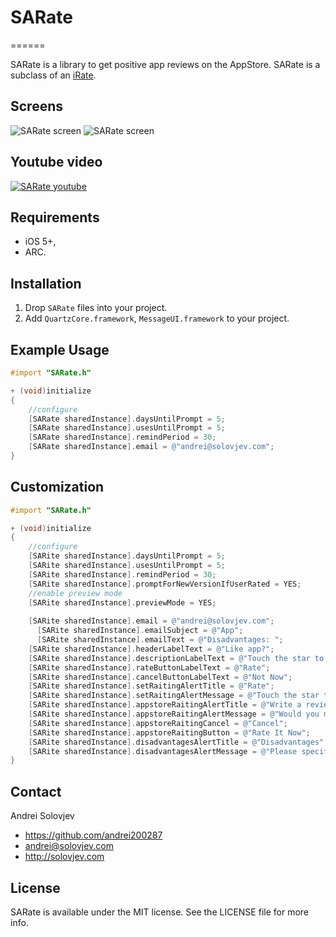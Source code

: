 # SARate
======

SARate is a library to get positive app reviews on the AppStore.  SARate is a subclass of an [iRate](https://github.com/nicklockwood/iRate).



## Screens
![SARate screen](http://solovjev.com/libs/SARate/SARate1.png "SARate screen")
![SARate screen](http://solovjev.com/libs/SARate/SARate2.png "SARate screen")



## Youtube video
[![SARate youtube](http://solovjev.com/libs/SARate/SARate3.png "Youtube demo")](http://youtu.be/A0K6BaOipW4)  



## Requirements

- iOS 5+,
- ARC.

## Installation

1. Drop `SARate` files into your project.
2. Add `QuartzCore.framework`, `MessageUI.framework` to your project.


## Example Usage

``` objective-c
#import "SARate.h"

+ (void)initialize
{
    //configure
    [SARate sharedInstance].daysUntilPrompt = 5;
    [SARate sharedInstance].usesUntilPrompt = 5;
    [SARate sharedInstance].remindPeriod = 30;
    [SARate sharedInstance].email = @"andrei@solovjev.com";
}
```

## Customization


``` objective-c
#import "SARate.h"

+ (void)initialize
{
    //configure
    [SARite sharedInstance].daysUntilPrompt = 5;
    [SARite sharedInstance].usesUntilPrompt = 5;
    [SARite sharedInstance].remindPeriod = 30;
    [SARite sharedInstance].promptForNewVersionIfUserRated = YES;
    //enable preview mode
    [SARite sharedInstance].previewMode = YES;
    
    [SARite sharedInstance].email = @"andrei@solovjev.com";
	  [SARite sharedInstance].emailSubject = @"App";
	  [SARite sharedInstance].emailText = @"Disadvantages: ";
    [SARite sharedInstance].headerLabelText = @"Like app?";
    [SARite sharedInstance].descriptionLabelText = @"Touch the star to rate.";
    [SARite sharedInstance].rateButtonLabelText = @"Rate";
    [SARite sharedInstance].cancelButtonLabelText = @"Not Now";
    [SARite sharedInstance].setRaitingAlertTitle = @"Rate";
    [SARite sharedInstance].setRaitingAlertMessage = @"Touch the star to rate.";
    [SARite sharedInstance].appstoreRaitingAlertTitle = @"Write a review on the AppStore";
    [SARite sharedInstance].appstoreRaitingAlertMessage = @"Would you mind taking a moment to rate it on the AppStore? It won’t take more than a minute. Thanks for your support!";
    [SARite sharedInstance].appstoreRaitingCancel = @"Cancel";
    [SARite sharedInstance].appstoreRaitingButton = @"Rate It Now";
    [SARite sharedInstance].disadvantagesAlertTitle = @"Disadvantages";
    [SARite sharedInstance].disadvantagesAlertMessage = @"Please specify the deficiencies in the application. We will try to fix it!";
}
```

## Contact

Andrei Solovjev

- https://github.com/andrei200287
- andrei@solovjev.com
- http://solovjev.com

## License
SARate is available under the MIT license. See the LICENSE file for more info.

